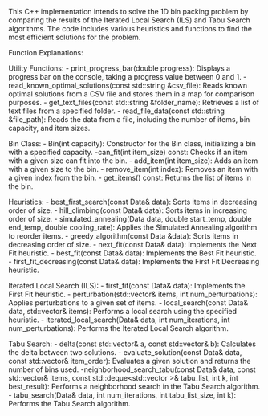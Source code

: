 This C++ implementation intends to solve the 1D bin packing problem by comparing the results of the Iterated Local Search (ILS) and Tabu Search algorithms. The code includes various heuristics and functions to find the most efficient solutions for the problem.

Function Explanations:

Utility Functions:
	- print_progress_bar(double progress): Displays a progress bar on the console, taking a progress value between 0 and 1.
	- read_known_optimal_solutions(const std::string &csv_file): Reads known optimal solutions from a CSV file and stores them in a map for comparison purposes.
	- get_text_files(const std::string &folder_name): Retrieves a list of text files from a specified folder.
	- read_file_data(const std::string &file_path): Reads the data from a file, including the number of items, bin capacity, and item sizes.

Bin Class:
	- Bin(int capacity): Constructor for the Bin class, initializing a bin with a specified capacity.
	-can_fit(int item_size) const: Checks if an item with a given size can fit into the bin.
	- add_item(int item_size): Adds an item with a given size to the bin.
	- remove_item(int index): Removes an item with a given index from the bin.
	- get_items() const: Returns the list of items in the bin.

Heuristics:
	- best_first_search(const Data& data): Sorts items in decreasing order of size.
	- hill_climbing(const Data& data): Sorts items in increasing order of size.
	- simulated_annealing(Data data, double start_temp, double end_temp, double cooling_rate): Applies the Simulated Annealing algorithm to reorder items.
	- greedy_algorithm(const Data &data): Sorts items in decreasing order of size.
	- next_fit(const Data& data): Implements the Next Fit heuristic.
	- best_fit(const Data& data): Implements the Best Fit heuristic.
	- first_fit_decreasing(const Data& data): Implements the First Fit Decreasing heuristic.

Iterated Local Search (ILS):
	- first_fit(const Data& data): Implements the First Fit heuristic.
	- perturbation(std::vector<int>& items, int num_perturbations): Applies perturbations to a given set of items.
	- local_search(const Data& data, std::vector<int>& items): Performs a local search using the specified heuristic.
	- iterated_local_search(Data& data, int num_iterations, int num_perturbations): Performs the Iterated Local Search algorithm.

Tabu Search:
	- delta(const std::vector<int>& a, const std::vector<int>& b): Calculates the delta between two solutions.
	- evaluate_solution(const Data& data, const std::vector<int>& item_order): Evaluates a given solution and returns the number of bins used.
	-neighborhood_search_tabu(const Data& data, const std::vector<int>& items, const std::deque<std::vector<int> >& tabu_list, int k, int best_result): Performs a neighborhood search in the Tabu Search algorithm.
	- tabu_search(Data& data, int num_iterations, int tabu_list_size, int k): Performs the Tabu Search algorithm.
